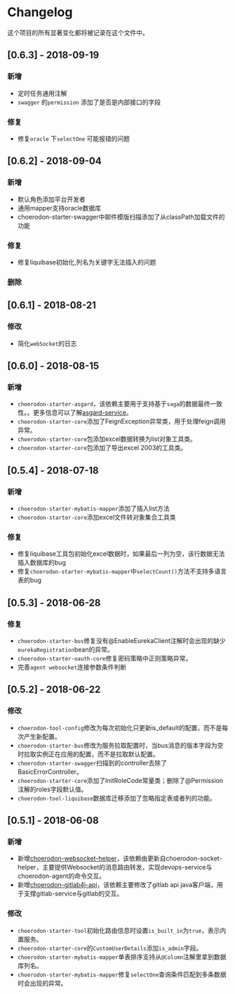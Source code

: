 # Changelog

这个项目的所有显著变化都将被记录在这个文件中。


## [0.6.3] - 2018-09-19

### 新增

- 定时任务通用注解
- `swagger` 的`permission` 添加了是否是内部接口的字段

### 修复

- 修复`oracle` 下`selectOne` 可能报错的问题

## [0.6.2] - 2018-09-04

### 新增

- 默认角色添加平台开发者
- 通用mapper支持oracle数据库
- choerodon-starter-swagger中邮件模版扫描添加了从classPath加载文件的功能

### 修复

- 修复liquibase初始化,列名为关键字无法插入的问题

### 删除

## [0.6.1] - 2018-08-21

### 修改

- 简化`webSocket`的日志

## [0.6.0] - 2018-08-15

### 新增

- `choerodon-starter-asgard`，该依赖主要用于支持基于`saga`的数据最终一致性。。更多信息可以了解[asgard-service](https://github.com/choerodon/asgard-service)。
- `choerodon-starter-core`添加了FeignException异常类，用于处理feign调用异常。
- `choerodon-starter-core`包添加excel数据转换为list对象工具类。
- `choerodon-starter-core`包添加了导出excel 2003的工具类。

## [0.5.4] - 2018-07-18

### 新增

- `choerodon-starter-mybatis-mapper`添加了插入list方法
- `choerodon-starter-core`添加excel文件转对象集合工具类

### 修复

- 修复liquibase工具包初始化excel数据时，如果最后一列为空，该行数据无法插入数据库的bug
- 修复`choerodon-starter-mybatis-mapper`中`selectCount()`方法不支持多语言表的bug

## [0.5.3] - 2018-06-28

### 修复

- `choerodon-starter-bus`修复没有@EnableEurekaClient注解时会出现的缺少`eurekaRegistration`bean的异常。
- `choerodon-starter-oauth-core`修复密码策略中正则策略异常。
- 完善`agent websocket`连接参数条件判断

## [0.5.2] - 2018-06-22

### 修改

- `choerodon-tool-config`修改为每次初始化只更新is_default的配置，而不是每次产生新配置。
- `choerodon-starter-bus`修改为服务拉取配置时，当bus消息的版本字段为空时拉取实例正在应用的配置，而不是拉取默认配置。
- `choerodon-starter-swagger`扫描到的controller去除了BasicErrorController。
- `choerodon-starter-core`添加了InitRoleCode常量类；删除了@Permission注解的roles字段默认值。
- `choerodon-tool-liquibase`数据库迁移添加了忽略指定表或者列的功能。

## [0.5.1] - 2018-06-08

### 新增

- 新增[choerodon-websocket-helper](./choerodon-websocket-helper/README.md)，该依赖由更新自choerodon-socket-helper，主要提供Websocket的消息路由转发，实现devops-service与choerodon-agent的命令交互。
- 新增[choerodon-gitlab4j-api](./choerodon-gitlab4j-api/README.md)，该依赖主要修改了gitlab api java客户端，用于支撑gitlab-service与gitlab的交互。

### 修改

- `choerodon-starter-tool`初始化路由信息时设置`is_built_in`为`true`，表示内置服务。
- `choerodon-starter-core`的`CustomUserDetails`添加`is_admin`字段。
- `choerodon-starter-mybatis-mapper`单表排序支持从`@Column`注解里拿到数据库列名。
- `choerodon-starter-mybatis-mapper`修复`selectOne`查询条件匹配到多条数据时会出现的异常。